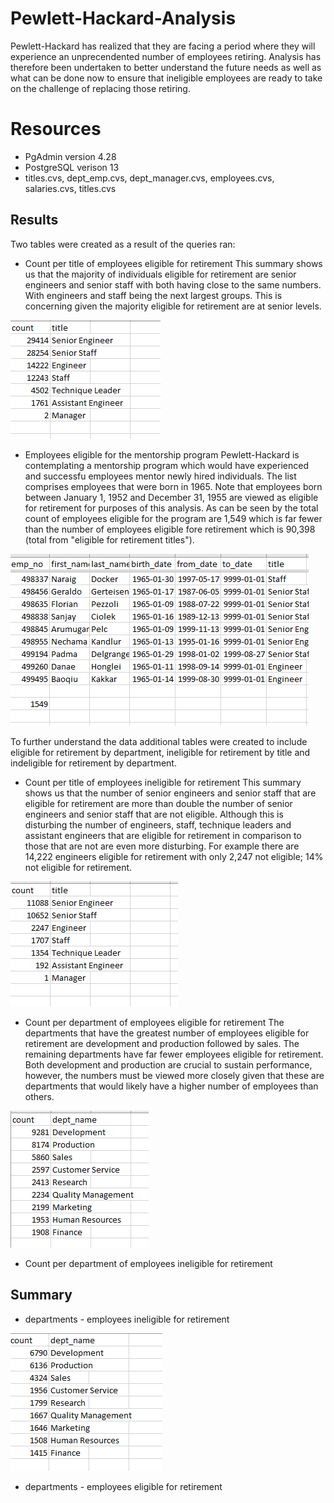 

# Pewlett-Hackard-Analysis
Pewlett-Hackard has realized that they are facing a period where they will experience an unprecendented number of employees retiring.  Analysis has therefore been undertaken to better understand the future needs as well as what can be done now to ensure that ineligible employees are ready to take on the challenge of replacing those retiring.

# Resources
* PgAdmin version 4.28
* PostgreSQL verison 13
* titles.cvs, dept_emp.cvs, dept_manager.cvs, employees.cvs, salaries.cvs, titles.cvs

## Results
Two tables were created as a result of the queries ran:
  
* Count per title of employees eligible for retirement
This summary shows us that the majority of individuals eligible for retirement are senior engineers and senior staff with both having close to the same numbers.  With engineers and staff being the next largest groups. This is concerning given the majority eligible for retirement are at senior levels. 

![eligible for retirement by titles](https://github.com/bedwardssmith/Pewlett-Hackard-Analysis/blob/main/Analysis_Projects_Folder/Pewlett_Hackard_Analysis_Folder/Data/retiring_titles.png)

* Employees eligible for the mentorship program
Pewlett-Hackard is contemplating a mentorship program which would have experienced and successfu employees mentor newly hired individuals.  The list comprises employees that were born in 1965.  Note that employees born between January 1, 1952 and December 31, 1955 are viewed as eligible for retirement for purposes of this analysis.  As can be seen by the total count of employees eligible for the program are 1,549 which is far fewer than the number of employees eligible fore retirement which is 90,398 (total from "eligible for retirement titles").  

![employees eligible for the mentorship program](https://github.com/bedwardssmith/Pewlett-Hackard-Analysis/blob/main/Analysis_Projects_Folder/Pewlett_Hackard_Analysis_Folder/Data/number_eligible_for_mentorship_program.png)

To further understand the data additional tables were created to include eligible for retirement by department, ineligible for retirement by title and indeligible for retirement by department.

* Count per title of employees ineligible for retirement
This summary shows us that the number of senior engineers and senior staff that are eligible for retirement are more than double the number of senior engineers and senior staff that are not eligible.  Although this is disturbing the number of engineers, staff, technique leaders and assistant engineers that are eligible for retirement in comparison to those that are not are even more disturbing.  For example there are 14,222 engineers eligible for retirement with only 2,247 not eligible; 14% not eligible for retirement.

![ineligible titles](https://github.com/bedwardssmith/Pewlett-Hackard-Analysis/blob/main/Analysis_Projects_Folder/Pewlett_Hackard_Analysis_Folder/Data/non_eligible_titles.png)

* Count per department of employees eligible for retirement
The departments that have the greatest number of employees eligible for retirement are development and production followed by sales. The remaining departments have far fewer employees eligible for retirement.  Both development and production are crucial to sustain performance, however, the numbers must be viewed more closely given that these are departments that would likely have a higher number of employees than others.

![eligible departments](https://github.com/bedwardssmith/Pewlett-Hackard-Analysis/blob/main/Analysis_Projects_Folder/Pewlett_Hackard_Analysis_Folder/Data/retiring_dept.png)

* Count per department of employees ineligible for retirement


## Summary


* departments - employees ineligible for retirement

![ineligible departments](https://github.com/bedwardssmith/Pewlett-Hackard-Analysis/blob/main/Analysis_Projects_Folder/Pewlett_Hackard_Analysis_Folder/Data/non_eligible_dept.png)

* departments - employees eligible for retirement


